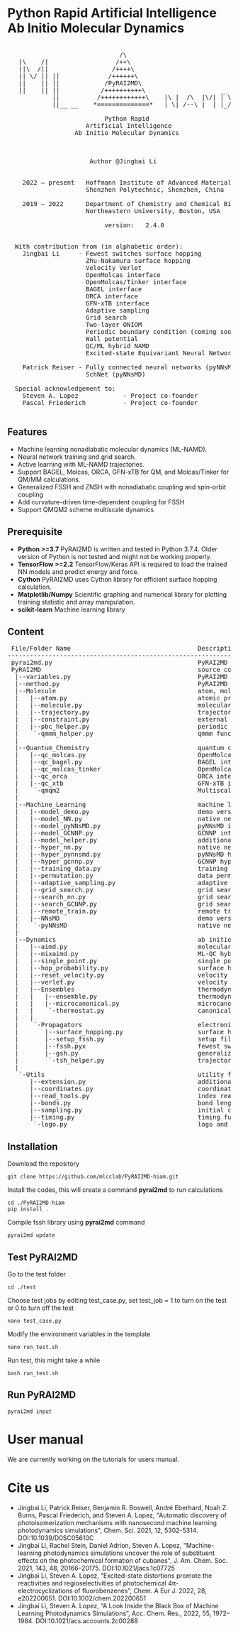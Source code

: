 # Python Rapid Artificial Intelligence Ab Initio Molecular Dynamics
<pre>

                              /\
   |\    /|                  /++\
   ||\  /||                 /++++\
   || \/ || ||             /++++++\
   ||    || ||            /PyRAI2MD\
   ||    || ||           /++++++++++\                    __
            ||          /++++++++++++\    |\ |  /\  |\/| | \
            ||__ __    *==============*   | \| /--\ |  | |_/

                          Python Rapid
                     Artificial Intelligence
                  Ab Initio Molecular Dynamics



                      Author @Jingbai Li


    2022 – present   Hoffmann Institute of Advanced Materials
                     Shenzhen Polytechnic, Shenzhen, China    
                                
    2019 – 2022      Department of Chemistry and Chemical Biology
                     Northeastern University, Boston, USA

                          version:   2.4.0
                          

  With contribution from (in alphabetic order):
    Jingbai Li     - Fewest switches surface hopping
                     Zhu-Nakamura surface hopping
                     Velocity Verlet
                     OpenMolcas interface
                     OpenMolcas/Tinker interface
                     BAGEL interface
                     ORCA interface
                     GFN-xTB interface
                     Adaptive sampling
                     Grid search
                     Two-layer ONIOM
                     Periodic boundary condition (coming soon)
                     Wall potential
                     QC/ML hybrid NAMD
                     Excited-state Equivariant Neural Network

    Patrick Reiser - Fully connected neural networks (pyNNsMD)
                     SchNet (pyNNsMD)

  Special acknowledgement to:
    Steven A. Lopez            - Project co-founder
    Pascal Friederich          - Project co-founder

</pre>
## Features
 - Machine learning nonadiabatic molecular dynamics (ML-NAMD).
 - Neural network training and grid search.
 - Active learning with ML-NAMD trajectories.
 - Support BAGEL, Molcas, ORCA, GFN-xTB for QM, and Molcas/Tinker for QM/MM calculations.
 - Generalized FSSH and ZNSH with nonadiabatic coupling and spin-orbit coupling
 - Add curvature-driven time-dependent coupling for FSSH
 - Support QMQM2 scheme multiscale dynamics
 
## Prerequisite
 - **Python >=3.7** PyRAI2MD is written and tested in Python 3.7.4. Older version of Python is not tested and might not be working properly.
 - **TensorFlow >=2.2** TensorFlow/Keras API is required to load the trained NN models and predict energy and force.
 - **Cython** PyRAI2MD uses Cython library for efficient surface hopping calculation.
 - **Matplotlib/Numpy** Scientific graphing and numerical library for plotting training statistic and array manipulation.
 - **scikit-learn** Machine learning library

## Content
<pre>
 File/Folder Name                                  Description                                      
---------------------------------------------------------------------------------------------------
 pyrai2md.py                                       PyRAI2MD interface                              
 PyRAI2MD                                          source codes folder
  |--variables.py                                  PyRAI2MD input reader                           
  |--method.py                                     PyRAI2MD method manager                         
  |--Molecule                                      atom, molecule, trajectory code folder
  |   |--atom.py                                   atomic properties class                         
  |   |--molecule.py                               molecular properties class                      
  |   |--trajectory.py                             trajectory properties class                     
  |   |--constraint.py                             external potential functions                  
  |   |--pbc_helper.py                             periodic boundary condition functions           
  |    `-qmmm_helper.py                            qmmm functions                                  
  |
  |--Quantum_Chemistry                             quantum chemical program interface folder
  |   |--qc_molcas.py                              OpenMolcas interface                   
  |   |--qc_bagel.py                               BAGEL interface                       
  |   |--qc_molcas_tinker                          OpenMolcas/Tinker interface          
  |   |--qc_orca                                   ORCA interface                       
  |   |--qc_xtb                                    GFN-xTB interface                     
  |    `-qmqm2                                     Multiscale calculation interface            
  |
  |--Machine_Learning                              machine learning library interface folder
  |   |--model_demo.py                             demo version neural network                   
  |   |--model_NN.py                               native neural network interface               
  |   |--model_pyNNsMD.py                          pyNNsMD interface                       
  |   |--model_GCNNP.py                            GCNNP interface                            
  |   |--model_helper.py                           additional tools for neural network      
  |   |--hyper_nn.py                               native neural network hyperparameter     
  |   |--hyper_pynnsmd.py                          pyNNsMD hyperparameter                       
  |   |--hyper_gcnnp.py                            GCNNP hyperparameter                       
  |   |--training_data.py                          training data manager                      
  |   |--permutation.py                            data permutation functions               
  |   |--adaptive_sampling.py                      adaptive sampling class                      
  |   |--grid_search.py                            grid search manager                     
  |   |--search_nn.py                              grid search function for native nn                 
  |   |--search_GCNNP.py                           grid search function for e2n2                        
  |   |--remote_train.py                           remote training function                        
  |   |--NNsMD                                     demo version neural network library  
  |    `-pyNNsMD                                   native neural network library              
  |
  |--Dynamics                                      ab initio molecular dynamics code folder
  |   |--aimd.py                                   molecular dynamics class                        
  |   |--mixaimd.py                                ML-QC hybrid molecular dynamics class           
  |   |--single_point.py                           single point calculation                        
  |   |--hop_probability.py                        surface hopping probability calculation         
  |   |--reset_velocity.py                         velocity adjustment functions                   
  |   |--verlet.py                                 velocity verlet method                          
  |   |--Ensembles                                 thermodynamics control code folder
  |   |   |--ensemble.py                           thermodynamics ensemble manager                 
  |   |   |--microcanonical.py                     microcanonical ensemble                         
  |   |    `-thermostat.py                         canonical ensemble                              
  |   |
  |    `-Propagators                               electronic propagation code folder
  |       |--surface_hopping.py                    surface hopping manager                         
  |       |--setup_fssh.py                         setup file to compile the C-lib of fssh.pyx
  |       |--fssh.pyx                              fewest switches surface hopping method          
  |       |--gsh.py                                generalized surface hopping method              
  |        `-tsh_helper.py                         trajectory surface hopping tools                
  |
   `-Utils                                         utility folder
      |--extension.py                              additional tools for setup                     
      |--coordinates.py                            coordinates writing functions                    
      |--read_tools.py                             index reader                                     
      |--bonds.py                                  bond length library                               
      |--sampling.py                               initial condition sampling functions            
      |--timing.py                                 timing functions                                  
       `-logo.py                                   logo and credits                                   
</pre>

## Installation
Download the repository

    git clone https://github.com/mlcclab/PyRAI2MD-hiam.git

Install the codes, this will create a command **pyrai2md** to run calculations

    cd ./PyRAI2MD-hiam
    pip install .

Compile fssh library using **pyrai2md** command

    pyrai2md update

## Test PyRAI2MD
Go to the test folder

    cd ./test

Choose test jobs by editing test_case.py, set test_job = 1 to turn on the test or 0 to turn off the test

    nano test_case.py

Modify the environment variables in the template 

    nano run_test.sh

Run test, this might take a while

    bash run_test.sh
    
## Run PyRAI2MD

    pyrai2md input
    
# User manual
We are currently working on the tutorials for users manual.

# Cite us
- Jingbai Li, Patrick Reiser, Benjamin R. Boswell, André Eberhard, Noah Z. Burns, Pascal Friederich, and Steven A. Lopez, "Automatic discovery of photoisomerization mechanisms with nanosecond machine learning photodynamics simulations", Chem. Sci. 2021, 12, 5302-5314. DOI:10.1039/D0SC05610C
- Jingbai Li, Rachel Stein, Daniel Adrion, Steven A. Lopez, "Machine-learning photodynamics simulations uncover the role of substituent effects on the photochemical formation of cubanes", J. Am. Chem. Soc. 2021, 143, 48, 20166–20175. DOI:10.1021/jacs.1c07725
- Jingbai Li, Steven A. Lopez, “Excited-state distortions promote the reactivities and regioselectivities of photochemical 4π-electrocyclizations of fluorobenzenes”, Chem. A Eur J. 2022, 28, e202200651. DOI:10.1002/chem.202200651
- Jingbai Li, Steven A. Lopez, “A Look Inside the Black Box of Machine Learning Photodynamics Simulations”, Acc. Chem. Res., 2022, 55, 1972–1984. DOI:10.1021/acs.accounts.2c00288